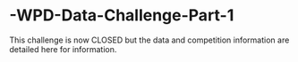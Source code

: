# -WPD-Data-Challenge-Part-1
This challenge is now CLOSED but the data and competition information are detailed here for information.
